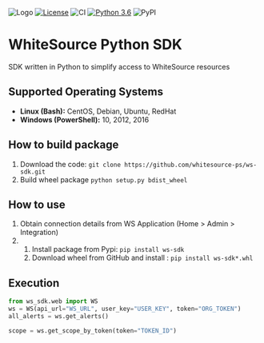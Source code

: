 ![Logo](https://whitesource-resources.s3.amazonaws.com/ws-sig-images/Whitesource_Logo_178x44.png)
[![License](https://img.shields.io/badge/License-Apache%202.0-yellowgreen.svg)](https://opensource.org/licenses/Apache-2.0)
![CI](https://github.com/whitesource-ps/ws_sdk/workflows/WS%20Python%20SDK%20Python%20CI/badge.svg)
[![Python 3.6](https://upload.wikimedia.org/wikipedia/commons/thumb/8/8c/Blue_Python_3.6%2B_Shield_Badge.svg/86px-Blue_Python_3.6%2B_Shield_Badge.svg.png)](https://www.python.org/downloads/release/python-360/)
![PyPI](https://img.shields.io/pypi/v/ws-sdk?style=plastic)

# WhiteSource Python SDK
SDK written in Python to simplify access to WhiteSource resources

## Supported Operating Systems
- **Linux (Bash):**	CentOS, Debian, Ubuntu, RedHat
- **Windows (PowerShell):**	10, 2012, 2016

## How to build package
1. Download the code: `git clone https://github.com/whitesource-ps/ws-sdk.git`
1. Build wheel package `python setup.py bdist_wheel`

## How to use 
1. Obtain connection details from WS Application (Home > Admin > Integration)
1. 1. Install package from Pypi: `pip install ws-sdk`
   1. Download wheel from GitHub and install : `pip install ws-sdk*.whl` 

## Execution
```python
from ws_sdk.web import WS
ws = WS(api_url="WS_URL", user_key="USER_KEY", token="ORG_TOKEN")
all_alerts = ws.get_alerts()

scope = ws.get_scope_by_token(token="TOKEN_ID")
```

